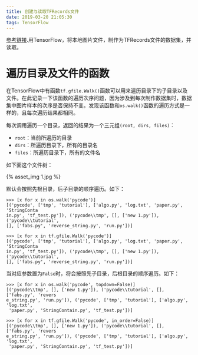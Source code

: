 ```yaml
---
title: 创建与读取TFRecords文件
date: 2019-03-20 21:05:30
tags: TensorFlow
---
```


[参考链接](https://my.oschina.net/u/3800567/blog/1637798).用TensorFlow，将本地图片文件，制作为TFRecords文件的数据集，并读取。

<!-- more -->

# 遍历目录及文件的函数

在TensorFlow中有函数`tf.gfile.Walk()`函数可以用来遍历目录下的子目录以及文件。在此记录一下该函数的遍历次序问题，因为涉及到每次制作数据集时，数据集中图片样本的次序是否保持不变。发现该函数和`os.walk()`函数的遍历方式是一样的，且每次遍历结果都相同。

每次调用遍历一个目录，返回的结果为一个三元组`(root, dirs, files)`：

- `root`：当前所遍历的目录
- `dirs`：所遍历目录下，所有的目录名
- `files`：所遍历目录下，所有的文件名

如下面这个文件树：

{% asset_img 1.jpg %}

默认会按照先根目录，后子目录的顺序遍历。如下：

```shell
>>> [x for x in os.walk('pycode')]
[('pycode', ['tmp', 'tutorial'], ['algo.py', 'log.txt', 'paper.py', 'StringConta
in.py', 'tf_test.py']), ('pycode\\tmp', [], ['new 1.py']), ('pycode\\tutorial',
[], ['fabs.py', 'reverse_string.py', 'run.py'])]
```

```shell
>>> [x for x in tf.gfile.Walk('pycode')]
[('pycode', ['tmp', 'tutorial'], ['algo.py', 'log.txt', 'paper.py', 'StringConta
in.py', 'tf_test.py']), ('pycode\\tmp', [], ['new 1.py']), ('pycode\\tutorial',
[], ['fabs.py', 'reverse_string.py', 'run.py'])]
```

当对应参数置为`False`时，将会按照先子目录，后根目录的顺序遍历。如下：

```shell
>>> [x for x in os.walk('pycode', topdown=False)]
[('pycode\\tmp', [], ['new 1.py']), ('pycode\\tutorial', [], ['fabs.py', 'revers
e_string.py', 'run.py']), ('pycode', ['tmp', 'tutorial'], ['algo.py', 'log.txt',
 'paper.py', 'StringContain.py', 'tf_test.py'])]
```

```shell
>>> [x for x in tf.gfile.Walk('pycode', in_order=False)]
[('pycode\\tmp', [], ['new 1.py']), ('pycode\\tutorial', [], ['fabs.py', 'revers
e_string.py', 'run.py']), ('pycode', ['tmp', 'tutorial'], ['algo.py', 'log.txt',
 'paper.py', 'StringContain.py', 'tf_test.py'])]
```

